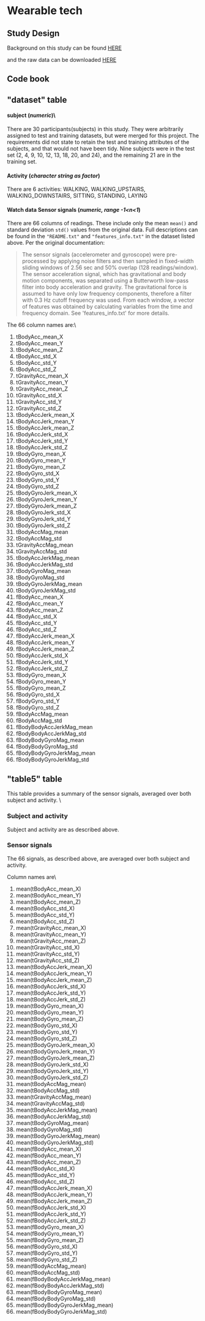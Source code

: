 # Wearable tech  

## Study Design   
Background on this study can be found [HERE]( 
http://archive.ics.uci.edu/ml/datasets/Human+Activity+Recognition+Using+Smartphones)

and the raw data can be downloaded [HERE](
https://d396qusza40orc.cloudfront.net/getdata%2Fprojectfiles%2FUCI%20HAR%20Dataset.zip)

## Code book  
## "dataset" table

#### subject (*numeric*)\
There are 30 participants(subjects) in this study. They were arbitrarily assigned to test and training datasets, but were merged for this project. The requirements did not state to retain the test and training attributes of the subjects, and that would not have been tidy. Nine subjects were in the test set (2, 4, 9, 10, 12, 13, 18, 20, and 24), and the remaining 21 are in the training set.
     
#### Activity (*character string as factor*)  
There are 6 activities: WALKING, WALKING_UPSTAIRS, WALKING_DOWNSTAIRS, SITTING, STANDING, LAYING

#### Watch data Sensor signals (*numeric, range -1<n<1*)
There are 66 columns of readings. These include only the mean `mean()` and standard deviation `std()` values from the original data. Full descriptions can be found in the `"README.txt"` and `"features_info.txt"` in the dataset listed above. Per the original documentation: 

>The sensor signals (accelerometer and gyroscope) were pre-processed by applying noise filters and then sampled in fixed-width sliding windows of 2.56 sec and 50% overlap (128 readings/window). The sensor acceleration signal, which has gravitational and body motion components, was separated using a Butterworth low-pass filter into body acceleration and gravity. The gravitational force is assumed to have only low frequency components, therefore a filter with 0.3 Hz cutoff frequency was used. From each window, a vector of features was obtained by calculating variables from the time and frequency domain. See 'features_info.txt' for more details.  

The 66 column names are:\
1. tBodyAcc_mean_X  
2. tBodyAcc_mean_Y  
3. tBodyAcc_mean_Z  
4. tBodyAcc_std_X  
5. tBodyAcc_std_Y  
6. tBodyAcc_std_Z  
7. tGravityAcc_mean_X  
8. tGravityAcc_mean_Y  
9. tGravityAcc_mean_Z  
10. tGravityAcc_std_X  
11. tGravityAcc_std_Y  
12. tGravityAcc_std_Z  
13. tBodyAccJerk_mean_X  
14. tBodyAccJerk_mean_Y  
15. tBodyAccJerk_mean_Z  
16. tBodyAccJerk_std_X  
17. tBodyAccJerk_std_Y  
18. tBodyAccJerk_std_Z  
19. tBodyGyro_mean_X  
20. tBodyGyro_mean_Y  
21. tBodyGyro_mean_Z  
22. tBodyGyro_std_X  
23. tBodyGyro_std_Y  
24. tBodyGyro_std_Z  
25. tBodyGyroJerk_mean_X  
26. tBodyGyroJerk_mean_Y  
27. tBodyGyroJerk_mean_Z  
28. tBodyGyroJerk_std_X  
29. tBodyGyroJerk_std_Y  
30. tBodyGyroJerk_std_Z  
31. tBodyAccMag_mean  
32. tBodyAccMag_std  
33. tGravityAccMag_mean  
34. tGravityAccMag_std  
35. tBodyAccJerkMag_mean  
36. tBodyAccJerkMag_std  
37. tBodyGyroMag_mean  
38. tBodyGyroMag_std  
39. tBodyGyroJerkMag_mean  
40. tBodyGyroJerkMag_std  
41. fBodyAcc_mean_X  
42. fBodyAcc_mean_Y  
43. fBodyAcc_mean_Z  
44. fBodyAcc_std_X  
45. fBodyAcc_std_Y  
46. fBodyAcc_std_Z  
47. fBodyAccJerk_mean_X  
48. fBodyAccJerk_mean_Y  
49. fBodyAccJerk_mean_Z  
50. fBodyAccJerk_std_X  
51. fBodyAccJerk_std_Y  
52. fBodyAccJerk_std_Z  
53. fBodyGyro_mean_X  
54. fBodyGyro_mean_Y  
55. fBodyGyro_mean_Z  
56. fBodyGyro_std_X  
57. fBodyGyro_std_Y  
58. fBodyGyro_std_Z  
59. fBodyAccMag_mean  
60. fBodyAccMag_std  
61. fBodyBodyAccJerkMag_mean  
62. fBodyBodyAccJerkMag_std  
63. fBodyBodyGyroMag_mean  
64. fBodyBodyGyroMag_std  
65. fBodyBodyGyroJerkMag_mean  
66. fBodyBodyGyroJerkMag_std  





## "table5" table
This table provides a summary of the sensor signals, averaged over both subject and activity.  \

### Subject and activity 
Subject and activity are as described above.  

### Sensor signals 
The 66 signals, as described above, are averaged over both subject and activity.  

Column names are\
1. mean(tBodyAcc_mean_X)  
2. mean(tBodyAcc_mean_Y)  
3. mean(tBodyAcc_mean_Z)  
4. mean(tBodyAcc_std_X)  
5. mean(tBodyAcc_std_Y)  
6. mean(tBodyAcc_std_Z)  
7. mean(tGravityAcc_mean_X)  
8. mean(tGravityAcc_mean_Y)  
9. mean(tGravityAcc_mean_Z)  
10. mean(tGravityAcc_std_X)  
11. mean(tGravityAcc_std_Y)  
12. mean(tGravityAcc_std_Z)  
13. mean(tBodyAccJerk_mean_X)  
14. mean(tBodyAccJerk_mean_Y)  
15. mean(tBodyAccJerk_mean_Z)  
16. mean(tBodyAccJerk_std_X)  
17. mean(tBodyAccJerk_std_Y)  
18. mean(tBodyAccJerk_std_Z)  
19. mean(tBodyGyro_mean_X)  
20. mean(tBodyGyro_mean_Y)  
21. mean(tBodyGyro_mean_Z)  
22. mean(tBodyGyro_std_X)  
23. mean(tBodyGyro_std_Y)  
24. mean(tBodyGyro_std_Z)  
25. mean(tBodyGyroJerk_mean_X)  
26. mean(tBodyGyroJerk_mean_Y)  
27. mean(tBodyGyroJerk_mean_Z)  
28. mean(tBodyGyroJerk_std_X)  
29. mean(tBodyGyroJerk_std_Y)  
30. mean(tBodyGyroJerk_std_Z)  
31. mean(tBodyAccMag_mean)  
32. mean(tBodyAccMag_std)  
33. mean(tGravityAccMag_mean)  
34. mean(tGravityAccMag_std)  
35. mean(tBodyAccJerkMag_mean)  
36. mean(tBodyAccJerkMag_std)  
37. mean(tBodyGyroMag_mean)  
38. mean(tBodyGyroMag_std)  
39. mean(tBodyGyroJerkMag_mean)  
40. mean(tBodyGyroJerkMag_std)  
41. mean(fBodyAcc_mean_X)  
42. mean(fBodyAcc_mean_Y)  
43. mean(fBodyAcc_mean_Z)  
44. mean(fBodyAcc_std_X)  
45. mean(fBodyAcc_std_Y)  
46. mean(fBodyAcc_std_Z)  
47. mean(fBodyAccJerk_mean_X)  
48. mean(fBodyAccJerk_mean_Y)  
49. mean(fBodyAccJerk_mean_Z)  
50. mean(fBodyAccJerk_std_X)  
51. mean(fBodyAccJerk_std_Y)  
52. mean(fBodyAccJerk_std_Z)  
53. mean(fBodyGyro_mean_X)  
54. mean(fBodyGyro_mean_Y)  
55. mean(fBodyGyro_mean_Z)  
56. mean(fBodyGyro_std_X)  
57. mean(fBodyGyro_std_Y)  
58. mean(fBodyGyro_std_Z)  
59. mean(fBodyAccMag_mean)  
60. mean(fBodyAccMag_std)  
61. mean(fBodyBodyAccJerkMag_mean)  
62. mean(fBodyBodyAccJerkMag_std)  
63. mean(fBodyBodyGyroMag_mean)  
64. mean(fBodyBodyGyroMag_std)  
65. mean(fBodyBodyGyroJerkMag_mean)  
66. mean(fBodyBodyGyroJerkMag_std)  



